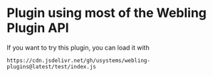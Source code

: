 # Plugin using most of the Webling Plugin API

If you want to try this plugin, you can load it with 

`https://cdn.jsdelivr.net/gh/usystems/webling-plugins@latest/test/index.js`
